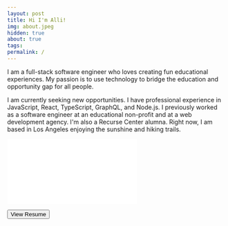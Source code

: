 ```yaml
---
layout: post
title: Hi I'm Alli!
img: about.jpeg
hidden: true
about: true
tags:
permalink: /
---
```


I am a full-stack software engineer who loves creating fun educational experiences. My passion is to use technology to bridge the education and opportunity gap for all people.

I am currently seeking new opportunities. I have professional experience in JavaScript, React, TypeScript, GraphQL, and Node.js. I previously worked as a software engineer at an educational non-profit and at a web development agency. I'm also a Recurse Center alumna. Right now, I am based in Los Angeles enjoying the sunshine and hiking trails.

<embed id="resume-embed" src="{{site.baseurl}}/assets/resume.pdf"/>

<button id="resume-button" class="button" href="{{site.baseurl}}/assets/resume.pdf" target="_blank">View Resume</button>
